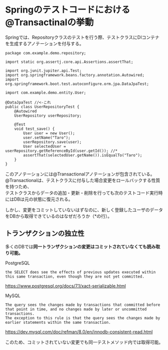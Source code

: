 # Springのテストコードにおける@Transactinalの挙動
Springでは、Repositoryクラスのテストを行う際、テストクラスにDIコンテナを生成するアノテーションを付与する。
```
package com.example.demo.repository;

import static org.assertj.core.api.Assertions.assertThat;

import org.junit.jupiter.api.Test;
import org.springframework.beans.factory.annotation.Autowired;
import org.springframework.boot.test.autoconfigure.orm.jpa.DataJpaTest;

import com.example.demo.entity.User;

@DataJpaTest //<-これ
public class UserRepositoryTest {
	@Autowired
	UserRepository userRepository;
	
	@Test
	void test_save() {
		User user = new User();
		user.setName("Taro");
		userRepository.save(user);
		User selectedUser = userRepository.getReferenceById(user.getId()); //*
		assertThat(selectedUser.getName()).isEqualTo("Taro");
	}
}
```
このアノテーションには@Transactionalアノテーションが包含されている。  
@Transactionalは、テストクラスに付与した場合変更をロールバックする性質を持つため、  
テストクラスからデータの追加・更新・削除を行っても次のテストコード実行時にはDBは元の状態に復元される。  

しかし、変更をコミットしていないはずなのに、新しく登録したユーザのデータをDBから取得できているのはなぜだろうか（*の行）。  

## トランザクションの独立性
多くのDBでは**同一トランザクションの変更はコミットされていなくても読み取り可能。**

PostgreSQL
```
the SELECT does see the effects of previous updates executed within this same transaction, even though they are not yet committed.
```
https://www.postgresql.org/docs/7.1/xact-serializable.html

MySQL
```
The query sees the changes made by transactions that committed before that point in time, and no changes made by later or uncommitted transactions. 
The exception to this rule is that the query sees the changes made by earlier statements within the same transaction. 
```
https://dev.mysql.com/doc/refman/8.0/en/innodb-consistent-read.html

このため、コミットされていない変更でも同一テストメソッド内では取得可能。